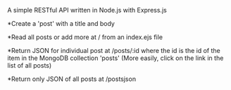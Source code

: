A simple RESTful API written in Node.js with Express.js

*Create a 'post' with a title and body

*Read all posts or add more at / from an index.ejs file

*Return JSON for individual post at /posts/:id where the id is the id of the item in the MongoDB collection 'posts'
(More easily, click on the link in the list of all posts)
  
*Return only JSON of all posts at /postsjson